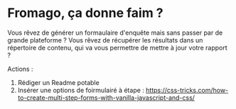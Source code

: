 # Fromago, ça donne faim ?

Vous rêvez de générer un formaulaire d'enquête mais sans passer par de grande plateforme ? Vous rêvez de récupérer les résultats dans un répertoire de contenu, qui va vous permettre de mettre à jour votre rapport ?

Actions : 
 1. Rédiger un Readme potable
 2. Insérer une options de foirmulairé à étape : https://css-tricks.com/how-to-create-multi-step-forms-with-vanilla-javascript-and-css/
